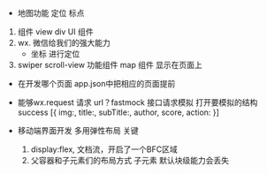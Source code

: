 - 地图功能  定位  标点
1. 组件
  view  div UI 组件
2. wx.  微信给我们的强大能力
    - 坐标 进行定位
3. swiper scroll-view 功能组件
  map 组件  显示在页面上

- 在开发哪个页面  app.json中把相应的页面提前
- 能够wx.request 请求 url？fastmock 接口请求模拟
  打开要模拟的结构
success
[{
  img:,
  title:,
  subTitle:,
  author,
  score,
  action:
}]

- 移动端界面开发  多用弹性布局  关键
  1. display:flex, 文档流，开启了一个BFC区域
  2. 父容器和子元素们的布局方式
    子元素  默认块级能力会丢失